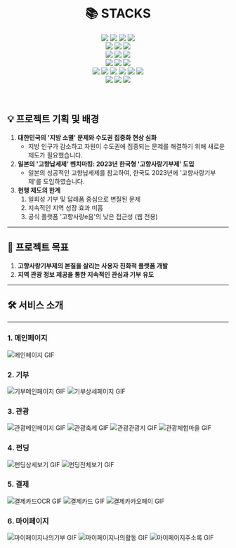 <div align=center><h1>📚 STACKS</h1></div>

<div align=center>
<img src="https://img.shields.io/badge/java-007396?style=for-the-badge&logo=java&logoColor=white">
<img src="https://img.shields.io/badge/kotlin-7F52FF?style=for-the-badge&logo=kotlin&logoColor=white">
<img src="https://img.shields.io/badge/python-3776AB?style=for-the-badge&logo=python&logoColor=white">
<img src="https://img.shields.io/badge/android-34A853?style=for-the-badge&logo=android&logoColor=black">
<br>

<img src="https://img.shields.io/badge/html5-E34F26?style=for-the-badge&logo=html5&logoColor=white">
<img src="https://img.shields.io/badge/css-1572B6?style=for-the-badge&logo=css3&logoColor=white">
<img src="https://img.shields.io/badge/javascript-F7DF1E?style=for-the-badge&logo=javascript&logoColor=black">
<br>

<img src="https://img.shields.io/badge/redis-FF4438?style=for-the-badge&logo=redis&logoColor=white">
<img src="https://img.shields.io/badge/mysql-4479A1?style=for-the-badge&logo=mysql&logoColor=white">
<img src="https://img.shields.io/badge/spring-6DB33F?style=for-the-badge&logo=spring&logoColor=white">
<br>

<img src="https://img.shields.io/badge/react-61DAFB?style=for-the-badge&logo=react&logoColor=black">
<img src="https://img.shields.io/badge/node.js-339933?style=for-the-badge&logo=Node.js&logoColor=white">
<img src="https://img.shields.io/badge/firebase-FFCA28?style=for-the-badge&logo=firebase&logoColor=white">
<br>

<img src="https://img.shields.io/badge/amazonAWS-232F3E?style=for-the-badge&logo=amazonwebservices&logoColor=white">
<img src="https://img.shields.io/badge/amazons3-569A31?style=for-the-badge&logo=amazons3&logoColor=white">
<img src="https://img.shields.io/badge/docker-2496ED?style=for-the-badge&logo=docker&logoColor=white">
<img src="https://img.shields.io/badge/swagger-85EA2D?style=for-the-badge&logo=swagger&logoColor=white">
<img src="https://img.shields.io/badge/amazonec2-FF9900?style=for-the-badge&logo=amazonec2&logoColor=white">
<img src="https://img.shields.io/badge/jenkins-D24939?style=for-the-badge&logo=jenkins&logoColor=white">
<br>

<img src="https://img.shields.io/badge/github-181717?style=for-the-badge&logo=github&logoColor=white">
<img src="https://img.shields.io/badge/git-F05032?style=for-the-badge&logo=git&logoColor=white">
<img src="https://img.shields.io/badge/jira-0052CC?style=for-the-badge&logo=jira&logoColor=white">

<br>
</div>

<br>
<br>

## 💡 프로젝트 기획 및 배경

1. **대한민국의 '지방 소멸' 문제와 수도권 집중화 현상 심화**
    - 지방 인구가 감소하고 자원이 수도권에 집중되는 문제를 해결하기 위해 새로운 제도가 필요했습니다.
2. **일본의 '고향납세제' 벤치마킹: 2023년 한국형 '고향사랑기부제' 도입**
    - 일본의 성공적인 고향납세제를 참고하여, 한국도 2023년에 '고향사랑기부제'를 도입하였습니다.
3. **현행 제도의 한계**
    1. 일회성 기부 및 답례품 중심으로 변질된 문제
    2. 지속적인 지역 성장 효과 미흡
    3. 공식 플랫폼 '고향사랑e음'의 낮은 접근성 (웹 전용)

---

## 🎯 프로젝트 목표

1. **고향사랑기부제의 본질을 살리는 사용자 친화적 플랫폼 개발**
2. **지역 관광 정보 제공을 통한 지속적인 관심과 기부 유도**

---


## 🛠 서비스 소개
---

### 1. **메인페이지**
![메인페이지 GIF](https://lab.ssafy.com/-/ide/project/s11-fintech-finance-sub1/S11P21E202/tree/master/-/exec/gifs/메인페이지.gif)

### 2. **기부**
![기부메인페이지 GIF](https://lab.ssafy.com/-/ide/project/s11-fintech-finance-sub1/S11P21E202/tree/master/-/exec/gifs/기부메인페이지.gif)
![기부상세페이지 GIF](https://lab.ssafy.com/-/ide/project/s11-fintech-finance-sub1/S11P21E202/tree/master/-/exec/gifs/기부상세페이지.gif)

### 3. **관광**
![관광메인페이지 GIF](https://lab.ssafy.com/-/ide/project/s11-fintech-finance-sub1/S11P21E202/tree/master/-/exec/gifs/관광메인페이지.gif)
![관광축제 GIF](https://lab.ssafy.com/-/ide/project/s11-fintech-finance-sub1/S11P21E202/tree/master/-/exec/gifs/관광메인축제.gif)
![관광관광지 GIF](https://lab.ssafy.com/-/ide/project/s11-fintech-finance-sub1/S11P21E202/tree/master/-/exec/gifs/관광관광지.gif)
![관광체험마을 GIF](https://lab.ssafy.com/-/ide/project/s11-fintech-finance-sub1/S11P21E202/tree/master/-/exec/gifs/관광체험마을.gif)

### 4. **펀딩**
![펀딩상세보기 GIF](https://lab.ssafy.com/-/ide/project/s11-fintech-finance-sub1/S11P21E202/tree/master/-/exec/gifs/펀딩상세보기.gif)
![펀딩전체보기 GIF](https://lab.ssafy.com/-/ide/project/s11-fintech-finance-sub1/S11P21E202/tree/master/-/exec/gifs/펀딩전체보기.gif)

### 5. **결제**
![결제카드OCR GIF](https://lab.ssafy.com/-/ide/project/s11-fintech-finance-sub1/S11P21E202/tree/master/-/exec/gifs/결제카드OCR.gif)
![결제카드 GIF](https://lab.ssafy.com/-/ide/project/s11-fintech-finance-sub1/S11P21E202/tree/master/-/exec/gifs/결제카드.gif)
![결제카카오페이 GIF](https://lab.ssafy.com/-/ide/project/s11-fintech-finance-sub1/S11P21E202/tree/master/-/exec/gifs/결제카카오페이.gif)


### 6. **마이페이지**
![마이페이지나의기부 GIF](https://lab.ssafy.com/-/ide/project/s11-fintech-finance-sub1/S11P21E202/tree/master/-/exec/gifs/마이페이지나의기부.gif)
![마이페이지나의활동 GIF](https://lab.ssafy.com/-/ide/project/s11-fintech-finance-sub1/S11P21E202/tree/master/-/exec/gifs/마이페이지나의활동.gif)
![마이페이지주소록 GIF](https://lab.ssafy.com/-/ide/project/s11-fintech-finance-sub1/S11P21E202/tree/master/-/exec/gifs/마이페이지주소록.gif)

